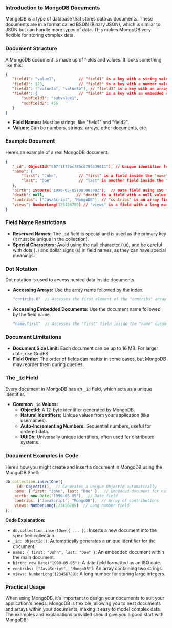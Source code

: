 ### **Introduction to MongoDB Documents**

MongoDB is a type of database that stores data as documents. These documents are in a format called BSON (Binary JSON), which is similar to JSON but can handle more types of data. This makes MongoDB very flexible for storing complex data.

### **Document Structure**

A MongoDB document is made up of fields and values. It looks something like this:

```json
{
   "field1": "value1",          // "field1" is a key with a string value "value1"
   "field2": 123,               // "field2" is a key with a number value 123
   "field3": ["value3a", "value3b"], // "field3" is a key with an array of strings as its value
   "field4": {                  // "field4" is a key with an embedded document as its value
       "subfield1": "subvalue1",
       "subfield2": 456
   }
}
```

- **Field Names:** Must be strings, like "field1" and "field2".
- **Values:** Can be numbers, strings, arrays, other documents, etc.

### **Example Document**

Here’s an example of a real MongoDB document:

```json
{
   "_id": ObjectId("507f1f77bcf86cd799439011"), // Unique identifier for the document
   "name": {
       "first": "John",         // "first" is a field inside the "name" document
       "last": "Doe"            // "last" is another field inside the "name" document
   },
   "birth": ISODate("1990-05-05T00:00:00Z"),  // Date field using ISO format
   "death": null,              // "death" is a field with a null value
   "contribs": ["JavaScript", "MongoDB"], // "contribs" is an array field
   "views": NumberLong(123456789) // "views" is a field with a long number value
}
```

### **Field Name Restrictions**

- **Reserved Names:** The `_id` field is special and is used as the primary key (it must be unique in the collection).
- **Special Characters:** Avoid using the null character (`\0`), and be careful with dots (`.`) and dollar signs (`$`) in field names, as they can have special meanings.

### **Dot Notation**

Dot notation is used to access nested data inside documents.

- **Accessing Arrays:** Use the array name followed by the index.
    ```javascript
    "contribs.0"  // Accesses the first element of the "contribs" array, which is "JavaScript".
    ```

- **Accessing Embedded Documents:** Use the document name followed by the field name.
    ```javascript
    "name.first"  // Accesses the "first" field inside the "name" document, which is "John".
    ```

### **Document Limitations**

- **Document Size Limit:** Each document can be up to 16 MB. For larger data, use GridFS.
- **Field Order:** The order of fields can matter in some cases, but MongoDB may reorder them during queries.

### **The `_id` Field**

Every document in MongoDB has an `_id` field, which acts as a unique identifier.

- **Common `_id` Values:**
    - **ObjectId:** A 12-byte identifier generated by MongoDB.
    - **Natural Identifiers:** Unique values from your application (like usernames).
    - **Auto-Incrementing Numbers:** Sequential numbers, useful for ordered data.
    - **UUIDs:** Universally unique identifiers, often used for distributed systems.

### **Document Examples in Code**

Here’s how you might create and insert a document in MongoDB using the MongoDB Shell:

```javascript
db.collection.insertOne({
    _id: ObjectId(),  // Generates a unique ObjectId automatically
    name: { first: "John", last: "Doe" },  // Embedded document for name
    birth: new Date("1990-05-05"),  // Date field
    contribs: ["JavaScript", "MongoDB"],  // Array of contributions
    views: NumberLong(123456789)  // Long number field
});
```

**Code Explanation:**
- `db.collection.insertOne({ ... })`: Inserts a new document into the specified collection.
- `_id: ObjectId()`: Automatically generates a unique identifier for the document.
- `name: { first: "John", last: "Doe" }`: An embedded document within the main document.
- `birth: new Date("1990-05-05")`: A date field formatted as an ISO date.
- `contribs: ["JavaScript", "MongoDB"]`: An array containing two strings.
- `views: NumberLong(123456789)`: A long number for storing large integers.

### **Practical Usage**

When using MongoDB, it's important to design your documents to suit your application's needs. MongoDB is flexible, allowing you to nest documents and arrays within your documents, making it easy to model complex data. The examples and explanations provided should give you a good start with MongoDB!
